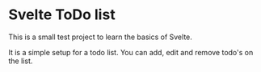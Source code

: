 # Svelte ToDo list

This is a small test project to learn the basics of Svelte.

It is a simple setup for a todo list.
You can add, edit and remove todo's on the list.
